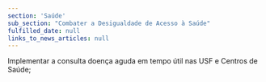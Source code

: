 ```yaml
---
section: 'Saúde'
sub_section: "Combater a Desigualdade de Acesso à Saúde"
fulfilled_date: null
links_to_news_articles: null
---
```


Implementar a consulta doença aguda em tempo útil nas USF e Centros de Saúde;